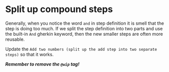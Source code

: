 # Split up compound steps
Generally, when you notice the word `and` in step definition
it is smell that the step is doing too much.
If we split the step definition into two parts and use the
built-in `And` gherkin keyword, then the new smaller steps
are often more reusable.

Update the `Add two numbers (split up the add step into two separate steps)`
so that it works.

***Remember to remove the `@wip` tag!***

